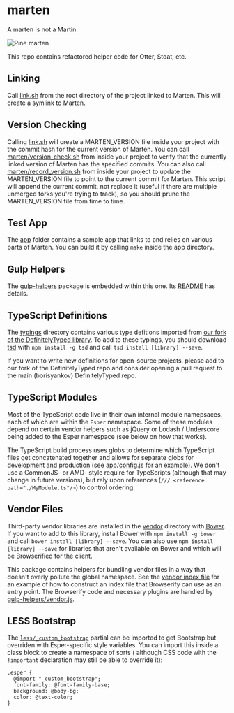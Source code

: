 marten
======
A marten is not a Martin.

![Pine marten](https://farm3.staticflickr.com/2804/4361362178_edb7a73df0_n.jpg)

This repo contains refactored helper code for Otter, Stoat, etc.

Linking
-------
Call [link.sh](link.sh) from the root directory of the project linked to
Marten. This will create a symlink to Marten.

Version Checking
----------------
Calling [link.sh](link.sh) will create a MARTEN_VERSION file inside your project
with the commit hash for the current version of Marten. You can call
[marten/version_check.sh](version_check.sh) from inside your project to
verify that the currently linked version of Marten has the specified commits.
You can also call [marten/record_version.sh](record_version.sh) from inside
your project to update the MARTEN_VERSION file to point to the current commit
for Marten. This script will append the current commit, not replace it (useful
if there are multiple unmerged forks you're trying to track), so you should
prune the MARTEN_VERSION file from time to time.

Test App
--------
The [app](app) folder contains a sample app that links to and relies on
various parts of Marten. You can build it by calling `make` inside the app
directory.

Gulp Helpers
------------
The [gulp-helpers](gulp-helpers) package is embedded within this
one. Its [README](gulp-helpers/README.md) has details.

TypeScript Definitions
----------------------
The [typings](typings) directory contains various type defitions imported
from [our fork of the DefinitelyTyped library](https://github.com/esperco/DefinitelyTyped).
To add to these typings, you should download [tsd](http://definitelytyped.org/tsd/)
with `npm install -g tsd` and call `tsd install [library] --save`.

If you want to write new definitions for open-source projects, please add to
our fork of the DefinitelyTyped repo and consider opening a pull request to the
main (borisyankov) DefinitelyTyped repo.

TypeScript Modules
------------------
Most of the TypeScript code live in their own internal module namepsaces,
each of which are within the `Esper` namespace. Some of these modules depend
on certain vendor helpers such as jQuery or Lodash / Underscore being added to
the Esper namespace (see below on how that works).

The TypeScript build process uses globs to determine which TypeScript files
get concatenated together and allows for separate globs for development and
production (see [app/config.js](app/config.js) for an example).
We don't use a CommonJS- or AMD- style require
for TypeScripts (although that may change in future versions), but rely
upon references (`/// <reference path="./MyModule.ts"/>`) to control ordering.

Vendor Files
------------
Third-party vendor libraries are installed in the [vendor](vendor) directory
with [Bower](http://bower.io/). If you want to add to this library, install
Bower with `npm install -g bower` and call `bower install [library] --save`.
You can also use `npm install [library] --save` for libraries that aren't
available on Bower and which will be Browserified for the client.

This package contains helpers for bundling vendor files in a way that doesn't
overly pollute the global namespace. See the [vendor index file](js/vendor.js)
for an example of how to construct an index file that Browserify can use
as an entry point. The Browserify code and necessary plugins are handled
by [gulp-helpers/vendor.js](gulp-helpers/vendor.js).

LESS Bootstrap
--------------
The [`less/_custom_bootstrap`](less/_custom_bootstrap.less) partial can be
imported to get Bootstrap but overriden with Esper-specific style variables.
You can import this inside a class block to create a namespace of sorts (
although CSS code with the `!important` declaration may still be able
to override it):

```
.esper {
  @import "_custom_bootstrap";
  font-family: @font-family-base;
  background: @body-bg;
  color: @text-color;
}
```
